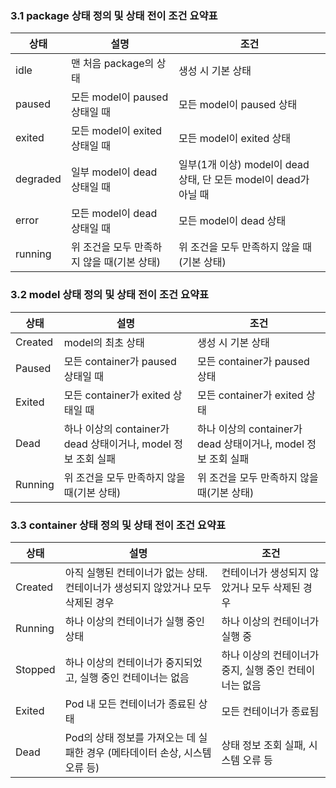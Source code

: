 
### 3.1 package 상태 정의 및 상태 전이 조건 요약표
| 상태      | 설명 | 조건 |
|-----------|------|---------------------------------------------------|
| idle      | 맨 처음 package의 상태 | 생성 시 기본 상태 |
| paused    | 모든 model이 paused 상태일 때 | 모든 model이 paused 상태 |
| exited    | 모든 model이 exited 상태일 때 | 모든 model이 exited 상태 |
| degraded  | 일부 model이 dead 상태일 때 | 일부(1개 이상) model이 dead 상태, 단 모든 model이 dead가 아닐 때 |
| error     | 모든 model이 dead 상태일 때 | 모든 model이 dead 상태 |
| running   | 위 조건을 모두 만족하지 않을 때(기본 상태) | 위 조건을 모두 만족하지 않을 때(기본 상태) |

### 3.2 model 상태 정의 및 상태 전이 조건 요약표
| 상태      | 설명 | 조건 |
|-----------|------|---------------------------------------------------|
| Created   | model의 최초 상태 | 생성 시 기본 상태 |
| Paused    | 모든 container가 paused 상태일 때 | 모든 container가 paused 상태 |
| Exited    | 모든 container가 exited 상태일 때 | 모든 container가 exited 상태 |
| Dead      | 하나 이상의 container가 dead 상태이거나, model 정보 조회 실패 | 하나 이상의 container가 dead 상태이거나, model 정보 조회 실패 |
| Running   | 위 조건을 모두 만족하지 않을 때(기본 상태) | 위 조건을 모두 만족하지 않을 때(기본 상태) |

### 3.3 container 상태 정의 및 상태 전이 조건 요약표
| 상태     | 설명                                                                 | 조건                                                         |
|----------|----------------------------------------------------------------------|--------------------------------------------------------------|
| Created  | 아직 실행된 컨테이너가 없는 상태. 컨테이너가 생성되지 않았거나 모두 삭제된 경우 | 컨테이너가 생성되지 않았거나 모두 삭제된 경우                |
| Running  | 하나 이상의 컨테이너가 실행 중인 상태                                 | 하나 이상의 컨테이너가 실행 중                                |
| Stopped  | 하나 이상의 컨테이너가 중지되었고, 실행 중인 컨테이너는 없음          | 하나 이상의 컨테이너가 중지, 실행 중인 컨테이너는 없음        |
| Exited   | Pod 내 모든 컨테이너가 종료된 상태                                    | 모든 컨테이너가 종료됨                                       |
| Dead     | Pod의 상태 정보를 가져오는 데 실패한 경우 (메타데이터 손상, 시스템 오류 등) | 상태 정보 조회 실패, 시스템 오류 등                           |

